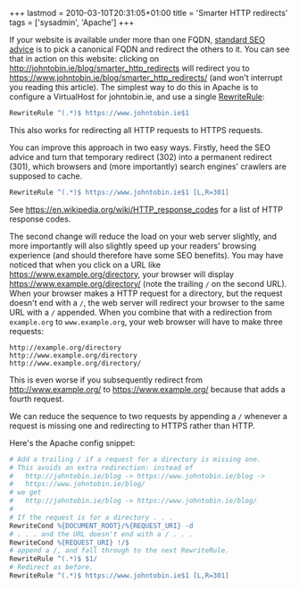 +++
lastmod = 2010-03-10T20:31:05+01:00
title = 'Smarter HTTP redirects'
tags = ['sysadmin', 'Apache']
+++

If your website is available under more than one FQDN, [standard SEO
advice](https://www.google.com/search?q=seo+multiple+hostnames) is to pick a
canonical FQDN and redirect the others to it. You can see that in action on this
website: clicking on <http://johntobin.ie/blog/smarter_http_redirects> will
redirect you to <https://www.johntobin.ie/blog/smarter_http_redirects/> (and
won't interrupt you reading this article). The simplest way to do this in Apache
is to configure a VirtualHost for johntobin.ie, and use a single
[RewriteRule](https://httpd.apache.org/docs/2.2/mod/mod_rewrite.html#rewriterule):

```apache
RewriteRule ^(.*)$ https://www.johntobin.ie$1
```

This also works for redirecting all HTTP requests to HTTPS requests.

You can improve this approach in two easy ways. Firstly, heed the SEO advice and
turn that temporary redirect (302) into a permanent redirect (301), which
browsers and (more importantly) search engines' crawlers are supposed to cache.

```apache
RewriteRule ^(.*)$ https://www.johntobin.ie$1 [L,R=301]
```

See <https://en.wikipedia.org/wiki/HTTP_response_codes> for a list of HTTP
response codes.

The second change will reduce the load on your web server slightly, and more
importantly will also slightly speed up your readers' browsing experience (and
should therefore have some SEO benefits). You may have noticed that when you
click on a URL like <https://www.example.org/directory>, your browser will
display <https://www.example.org/directory/> (note the trailing `/` on the
second URL). When your browser makes a HTTP request for a directory, but the
request doesn't end with a `/`, the web server will redirect your browser to the
same URL with a `/` appended. When you combine that with a redirection from
`example.org` to `www.example.org`, your web browser will have to make three
requests:

```text
http://example.org/directory
http://www.example.org/directory
http://www.example.org/directory/
```

This is even worse if you subsequently redirect from <http://www.example.org/>
to <https://www.example.org/> because that adds a fourth request.

We can reduce the sequence to two requests by appending a `/` whenever a request
is missing one and redirecting to HTTPS rather than HTTP.

Here's the Apache config snippet:

```apache
# Add a trailing / if a request for a directory is missing one.
# This avoids an extra redirection: instead of
#   http://johntobin.ie/blog -> https://www.johntobin.ie/blog ->
#   https://www.johntobin.ie/blog/
# we get
#   http://johntobin.ie/blog -> https://www.johntobin.ie/blog/
#
# If the request is for a directory . . .
RewriteCond %{DOCUMENT_ROOT}/%{REQUEST_URI} -d
# . . . and the URL doesn't end with a / . . .
RewriteCond %{REQUEST_URI} !/$
# append a /, and fall through to the next RewriteRule.
RewriteRule ^(.*)$ $1/
# Redirect as before.
RewriteRule ^(.*)$ https://www.johntobin.ie$1 [L,R=301]
```
